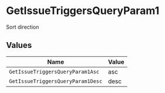 # GetIssueTriggersQueryParam1

Sort direction


## Values

| Name                              | Value                             |
| --------------------------------- | --------------------------------- |
| `GetIssueTriggersQueryParam1Asc`  | asc                               |
| `GetIssueTriggersQueryParam1Desc` | desc                              |